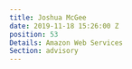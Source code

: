 ```yaml
---
title: Joshua McGee
date: 2019-11-18 15:26:00 Z
position: 53
Details: Amazon Web Services
Section: advisory
---
```


